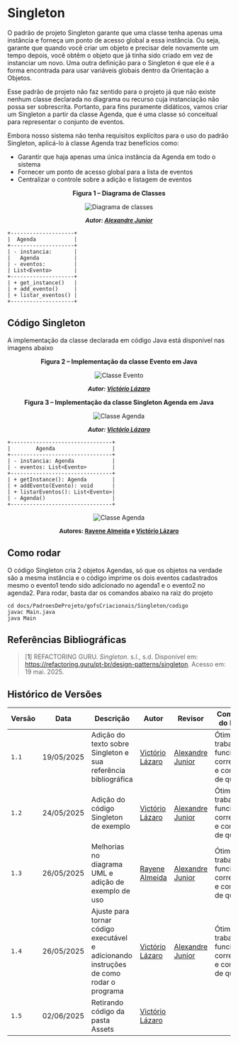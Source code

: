 # Singleton
O padrão de projeto Singleton garante que uma classe tenha apenas uma instância e forneça um ponto de acesso global a essa instância. Ou seja, garante que quando você criar um objeto e precisar dele novamente um tempo depois, você obtêm o objeto que já tinha sido criado em vez de instanciar um novo. Uma outra definição para o Singleton é que ele é a forma encontrada para usar variáveis globais dentro da Orientação a Objetos.

Esse padrão de projeto não faz sentido para o projeto já que não existe nenhum classe declarada no diagrama ou recurso cuja instanciação não possa ser sobrescrita. Portanto, para fins puramente didáticos, vamos criar um Singleton a partir da classe Agenda, que é uma classe só conceitual para representar o conjunto de eventos.

Embora nosso sistema não tenha requisitos explícitos para o uso do padrão Singleton, aplicá-lo à classe Agenda traz benefícios como:
- Garantir que haja apenas uma única instância da Agenda em todo o sistema
- Fornecer um ponto de acesso global para a lista de eventos
- Centralizar o controle sobre a adição e listagem de eventos

<center>

<a id="fig1">**Figura 1 – Diagrama de Classes**</a>

![Diagrama de classes](../../../assets/Prototype/diagrama-classes.png)
<font size="2"><p style="text-align: center"><b>_Autor: <a href="https://github.com/AlexandreLjr">Alexandre Junior</a>_</b></p></font>

</center>

```plaintext
+--------------------+
|  Agenda            |
+--------------------+
| - instancia:       |
|   Agenda           |
| - eventos:         |
| List<Evento>       |
+--------------------+
| + get_instance()   |
| + add_evento()     |
| + listar_eventos() |
+--------------------+
```


## Código Singleton

A implementação da classe declarada em código Java está disponível nas imagens abaixo

<center>

<a id="fig2">**Figura 2 – Implementação da classe Evento em Java**</a>

![Classe Evento](../../../assets/Singleton/cod1.png)

<font size="2"><p style="text-align: center"><b>_Autor: <a href="https://github.com/Victor-oss">Victório Lázaro</a>_</b></p></font>

<a id="fig3">**Figura 3 – Implementação da classe Singleton Agenda em Java**</a>

![Classe Agenda](../../../assets/Singleton/cod2.png)

<font size="2"><p style="text-align: center"><b>_Autor: <a href="https://github.com/Victor-oss">Victório Lázaro</a>_</b></p></font>

</center>

```plaintext
+--------------------------------+
|        Agenda                  |
+--------------------------------+
| - instancia: Agenda            |
| - eventos: List<Evento>        |
+--------------------------------+
| + getInstance(): Agenda        |
| + addEvento(Evento): void      |
| + listarEventos(): List<Evento>|
| - Agenda()                     |
+--------------------------------+
```

<center>

![Classe Agenda](../../../assets/Singleton/exemplojava.png)

<font size="2"><p style="text-align: center"><b>Autores: <a href="https://github.com/rayenealmeida">Rayene Almeida</a> e <a href="https://github.com/Victor-oss">Victório Lázaro</a> </b></p></font>

</center>

## Como rodar

O código Singleton cria 2 objetos Agendas, só que os objetos na verdade são a mesma instância e o código imprime os dois eventos cadastrados mesmo o evento1 tendo sido adicionado no agenda1 e o evento2 no agenda2. Para rodar, basta dar os comandos abaixo na raiz do projeto

```
cd docs/PadroesDeProjeto/gofsCriacionais/Singleton/codigo
javac Main.java
java Main
```


## Referências Bibliográficas

> [<a id='ref1'>1</a>] REFACTORING GURU. _Singleton_. s.l., s.d. Disponível em: <https://refactoring.guru/pt-br/design-patterns/singleton>. Acesso em: 19 mai. 2025.

## Histórico de Versões

| Versão | Data       | Descrição                                                      | Autor                                            | Revisor | Comentário do Revisor |
| ------ | ---------- | -------------------------------------------------------------- | ------------------------------------------------ | ------- | --------------------- |
| `1.1`  | 19/05/2025 | Adição do texto sobre Singleton e sua referência bibliográfica | [Victório Lázaro](https://github.com/Victor-oss) |  [Alexandre Junior ](https://github.com/AlexandreLJr)     |       Ótimo trabalho, funcionando corretamente e conteúdo de qualidade                |
| `1.2`  | 24/05/2025 | Adição do código Singleton de exemplo  | [Victório Lázaro](https://github.com/Victor-oss)   |    [Alexandre Junior ](https://github.com/AlexandreLJr)      |         Ótimo trabalho, funcionando corretamente e conteúdo de qualidade              |
| `1.3`  | 26/05/2025 | Melhorias no diagrama UML e adição de exemplo de uso  | [Rayene Almeida](https://github.com/rayenealmeida)   |  [Alexandre Junior ](https://github.com/AlexandreLJr)    |   Ótimo trabalho, funcionando corretamente e conteúdo de qualidade   |
| `1.4`  | 26/05/2025 | Ajuste para tornar código executável e adicionando instruções de como rodar o programa  | [Victório Lázaro](https://github.com/Victor-oss)   |   [Alexandre Junior ](https://github.com/AlexandreLJr)       | Ótimo trabalho, funcionando corretamente e conteúdo de qualidade
| `1.5`  | 02/06/2025 | Retirando código da pasta Assets | [Victório Lázaro](https://github.com/Victor-oss) |  |

